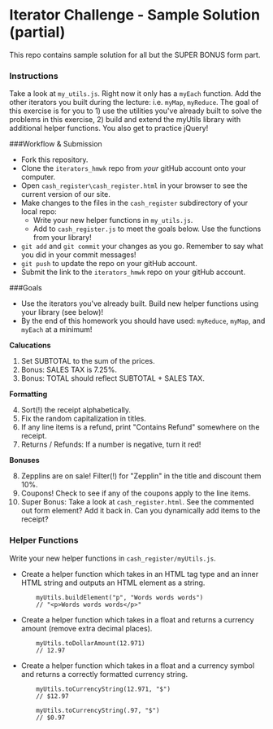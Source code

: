 # Iterator Challenge - Sample Solution (partial)

This repo contains sample solution for all but the SUPER BONUS form part.

### Instructions

Take a look at `my_utils.js`. Right now it only has a `myEach` function. Add the other iterators you built during the lecture: i.e. `myMap`, `myReduce`. The goal of this exercise is for you to 1) use the utilities you've already built to solve the problems in this exercise, 2) build and extend the myUtils library with additional helper functions. You also get to practice jQuery!

###Workflow & Submission
* Fork this repository.
* Clone the `iterators_hmwk` repo from *your* gitHub account onto your computer.
* Open `cash_register\cash_register.html` in your browser to see the current version of our site.
* Make changes to the files in the `cash_register` subdirectory of your local repo:
  * Write your new helper functions in `my_utils.js`.
  * Add to `cash_register.js` to meet the goals below. Use the functions from your library!
* `git add` and `git commit` your changes as you go.  Remember to say what you did in your commit messages!
* `git push` to update the repo on your gitHub account.
* Submit the link to the `iterators_hmwk` repo on your gitHub account.

###Goals

* Use the iterators you've already built. Build new helper functions using your library (see below)!
* By the end of this homework you should have used: `myReduce`, `myMap`, and `myEach` at a minimum!


**Calucations**

1. Set SUBTOTAL to the sum of the prices.
2. Bonus: SALES TAX is 7.25%.
3. Bonus: TOTAL should reflect SUBTOTAL + SALES TAX.

**Formatting**

4. Sort(!) the receipt alphabetically.
5. Fix the random capitalization in titles.
6. If any line items is a refund, print "Contains Refund" somewhere on the receipt.
7. Returns / Refunds: If a number is negative, turn it red!

**Bonuses**

8. Zepplins are on sale! Filter(!) for "Zepplin" in the title and discount them 10%.
9. Coupons! Check to see if any of the coupons apply to the line items.
10. Super Bonus: Take a look at `cash_register.html`. See the commented out form element? Add it back in. Can you dynamically add items to the receipt?

### Helper Functions
Write your new helper functions in `cash_register/myUtils.js`.

* Create a helper function which takes in an HTML tag type and an inner HTML string and outputs an HTML element as a string.
    ```
        myUtils.buildElement("p", "Words words words")
        // "<p>Words words words</p>"
    ```

* Create a helper function which takes in a float and returns a currency amount (remove extra decimal places).
    ```
        myUtils.toDollarAmount(12.971)
        // 12.97
    ```

* Create a helper function which takes in a float and a currency symbol and returns a correctly formatted currency string.
    ```
        myUtils.toCurrencyString(12.971, "$")
        // $12.97

        myUtils.toCurrencyString(.97, "$")
        // $0.97
    ```
